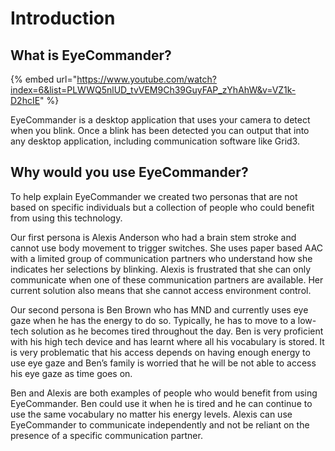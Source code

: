 # Introduction

## What is EyeCommander?

{% embed url="https://www.youtube.com/watch?index=6&list=PLWWQ5nlUD_tvVEM9Ch39GuyFAP_zYhAhW&v=VZ1k-D2hcIE" %}

EyeCommander is a desktop application that uses your camera to detect when you blink. Once a blink has been detected you can output that into any desktop application, including communication software like Grid3.



## Why would you use EyeCommander?

To help explain EyeCommander we created two personas that are not based on specific individuals but a collection of people who could benefit from using this technology.

Our first persona is Alexis Anderson who had a brain stem stroke and cannot use body movement to trigger switches. She uses paper based AAC with a limited group of communication partners who understand how she indicates her selections by blinking. Alexis is frustrated that she can only communicate when one of these communication partners are available. Her current solution also means that she cannot access environment control.

Our second persona is Ben Brown who has MND and currently uses eye gaze when he has the energy to do so. Typically, he has to move to a low-tech solution as he becomes tired throughout the day. Ben is very proficient with his high tech device and has learnt where all his vocabulary is stored. It is very problematic that his access depends on having enough energy to use eye gaze and Ben’s family is worried that he will be not able to access his eye gaze as time goes on.

Ben and Alexis are both examples of people who would benefit from using EyeCommander. Ben could use it when he is tired and he can continue to use the same vocabulary no matter his energy levels. Alexis can use EyeCommander to communicate independently and not be reliant on the presence of a specific communication partner.

